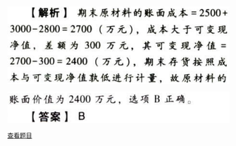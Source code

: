 ![](7f8d8878eb47f07ef40e9a6dc52ed4a2.png)

![](853ad34551b2e6d0c409bb5bd817ce2f.png)

[查看题目](../资产.存货.本章真题.md#8-题目)

